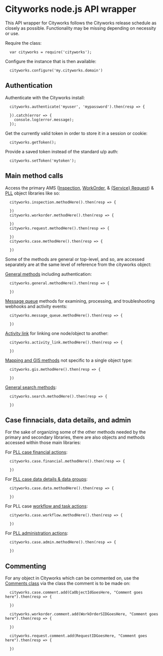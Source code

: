 # Cityworks node.js API wrapper

This API wrapper for Cityworks follows the Cityworks release schedule as closely as possible. Functionality may be missing depending on necessity or use.

Require the class:

      var cityworks = require('cityworks');

Configure the instance that is then available:

      cityworks.configure('my.cityworks.domain')

## Authentication

Authenticate with the Cityworks install:

      cityworks.authenticate('myuser', 'mypassword').then(resp => {

      }).catch(error => {
        console.log(error.message);
      });


Get the currently valid token in order to store it in a session or cookie:

      cityworks.getToken();

Provide a saved token instead of the standard u/p auth:

      cityworks.setToken('mytoken');

## Main method calls

Access the primary AMS ([Inspection](https://walker.github.io/cityworks/classes/inspection.Inspection.html), [WorkOrder](https://walker.github.io/cityworks/classes/workorder.WorkOrder.html), & [{Service} Request](https://walker.github.io/cityworks/classes/request.Request.html)) & [PLL](https://walker.github.io/cityworks/classes/case.Case.html) object libraries like so:

      cityworks.inspection.methodHere().then(resp => {

      })
      cityworks.workorder.methodHere().then(resp => {

      })
      cityworks.request.methodHere().then(resp => {

      })
      cityworks.case.methodHere().then(resp => {

      })

Some of the methods are general or top-level, and so, are accessed separately are at the same level of reference from the cityworks object:

[General methods](https://walker.github.io/cityworks/classes/general.General.html) including authentication:

      cityworks.general.methodHere().then(resp => {

      })

[Message queue](https://walker.github.io/cityworks/classes/message_queue.MessageQueue.html) methods for examining, processing, and troubleshooting webhooks and activity events:

      cityworks.message_queue.methodHere().then(resp => {

      })

[Activity link](https://walker.github.io/cityworks/classes/activity_link.ActivityLinks.html) for linking one node/object to another:

      cityworks.activity_link.methodHere().then(resp => {

      })

[Mapping and GIS methods](https://walker.github.io/cityworks/classes/gis.Gis.html) not specific to a single object type:

      cityworks.gis.methodHere().then(resp => {

      })

[General search methods](https://walker.github.io/cityworks/classes/search.Search.html):

      cityworks.search.methodHere().then(resp => {

      })

## Case finnacials, data details, and admin

For the sake of organizing some of the other methods needed by the primary and secondary libraries, there are also objects and methods accessed within those main libraries:

For [PLL case financial actions](https://walker.github.io/cityworks/classes/case_financial.CaseFinancial.html):

      cityworks.case.financial.methodHere().then(resp => {

      })

For [PLL case data details & data groups](https://walker.github.io/cityworks/classes/case_data.CaseData.html):

      cityworks.case.data.methodHere().then(resp => {

      })

For PLL case [workflow and task actions](https://walker.github.io/cityworks/classes/case_workflow.CaseWorkflow.html):

      cityworks.case.workflow.methodHere().then(resp => {

      })

For [PLL administration actions](https://walker.github.io/cityworks/classes/case_admin.CaseAdmin.html):

      cityworks.case.admin.methodHere().then(resp => {

      })

## Commenting

For any object in Cityworks which can be commented on, use the [Comments class](https://walker.github.io/cityworks/classes/case_admin.CaseAdmin.html) via the class the comment is to be made on:

      cityworks.case.comment.add(CaObjectIdGoesHere, "Comment goes here").then(resp => {

      })

      cityworks.workorder.comment.add(WorkOrderSIDGoesHere, "Comment goes here").then(resp => {

      })

      cityworks.request.comment.add(RequestIDGoesHere, "Comment goes here").then(resp => {

      })
